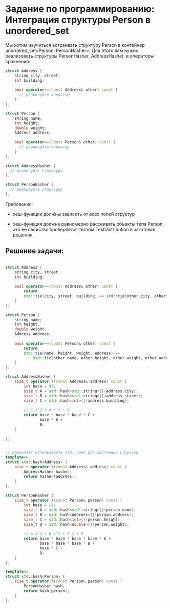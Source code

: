 # Задание по программированию: Интеграция структуры Person в unordered_set


Мы хотим научиться встраивать структуру Person в контейнер unordered_set<Person, PersonHasher>. Для этого вам нужно реализовать структуры PersonHasher, AddressHasher, и операторы сравнения:
```c++
struct Address {
    string city, street;
    int building;
  
    bool operator==(const Address& other) const {
      // реализуйте оператор
    }
};

struct Person {
    string name;
    int height;
    double weight;
    Address address;
  
    bool operator==(const Person& other) const {
      // реализуйте оператор
    }
};

struct AddressHasher {
  // реализуйте структуру
};

struct PersonHasher {
  // реализуйте структуру
};
```
Требования:

* хеш-функции должны зависеть от всех полей структур

* хеш-функция должна равномерно рассеивать объекты типа Person; это её свойство проверяется тестом TestDistribution в заготовке решения.

## Решение задачи: 

```c++

struct Address {
    string city, street;
    int building;
    
    bool operator==(const Address& other) const {
        return
        std::tie(city, street, building) == std::tie(other.city, other.street, other.building);
    }
};

struct Person {
    string name;
    int height;
    double weight;
    Address address;
    
    bool operator==(const Person& other) const {
        return
        std::tie(name, height, weight, address) == 
            std::tie(other.name, other.height, other.weight, other.address);
    }
};

struct AddressHasher {
    size_t operator()(const Address& address) const {
        int base = 47;
        size_t A = std::hash<std::string>{}(address.city);
        size_t B = std::hash<std::string>{}(address.street);
        size_t C = std::hash<int>{}(address.building);
        
        // C x^3 + A * x + B
        return base * base * base * C +
               base * A +
               B;
    }
    
};


// Позволяет использовать std::hash для кастомных структур
template<>
struct std::hash<Address> {
    size_t operator()(const Address& address) const {
        AddressHasher hasher;
        return hasher(address);
    }
};
    
struct PersonHasher {
    size_t operator()(const Person& person) const {
        int base = 17;
        size_t A = std::hash<std::string>{}(person.name);
        size_t B = std::hash<Address>{}(person.address);
        size_t C = std::hash<int>{}(person.height);
        size_t D = std::hash<double>{}(person.weight);
        
        // A x^4 + B x^3 + C x + D
        return base * base * base * base * A +
               base * base * base * B +
               base * C +
               D;
    }
};

template<>
struct std::hash<Person> {
    size_t operator()(const Person& person) const {
        PersonHasher hash;
        return hash(person);
    }
};
```
